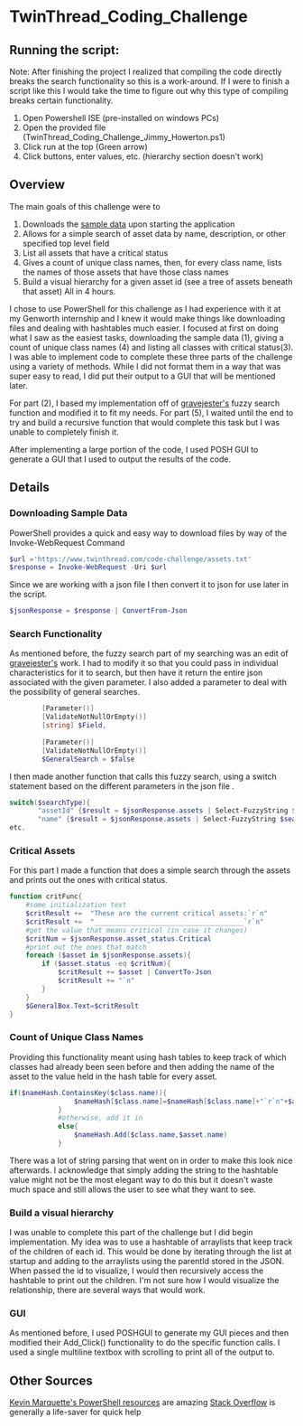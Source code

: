 # TwinThread_Coding_Challenge
## Running the script:
Note: After finishing the project I realized that compiling the code directly breaks the search functionality so this is a work-around. If I were to finish a script like this I would take the time to figure out why this type of compiling breaks certain functionality.
1. Open Powershell ISE (pre-installed on windows PCs)
2. Open the provided file (TwinThread_Coding_Challenge_Jimmy_Howerton.ps1)
3. Click run at the top (Green arrow)
4. Click buttons, enter values, etc. (hierarchy section doesn't work)
## Overview
The main goals of this challenge were to 
1. Downloads the [sample data](https://www.twinthread.com/code-challenge/assets.txt) upon starting the application
2. Allows for a simple search of asset data by name, description, or other specified top level field
3. List all assets that have a critical status
4. Gives a count of unique class names, then, for every class name, lists the names of those assets that have those class names
5. Build a visual hierarchy for a given asset id (see a tree of assets beneath that asset)
All in 4 hours.

  I chose to use PowerShell for this challenge as I had experience with it at my Genworth internship and I knew it would make things like downloading files and dealing with hashtables much easier. I focused at first on doing what I saw as the easiest tasks, downloading the sample data (1), giving a count of unique class names (4) and listing all classes with critical status(3). I was able to implement code to complete these three parts of the challenge using a variety of methods. While I did not format them in a way that was super easy to read, I did put their output to a GUI that will be mentioned later.
 
 For part (2), I based my implementation off of [gravejester's](https://github.com/gravejester/Communary.PASM/blob/master/Functions/Select-FuzzyString.ps1) fuzzy search function and modified it to fit my needs. For part (5), I waited until the end to try and build a recursive function that would complete this task but I was unable to completely finish it.
 
 After implementing a large portion of the code, I used POSH GUI to generate a GUI that I used to output the results of the code. 
## Details
### Downloading Sample Data
PowerShell provides a quick and easy way to download files by way of the Invoke-WebRequest Command 
```PowerShell
$url ='https://www.twinthread.com/code-challenge/assets.txt'
$response = Invoke-WebRequest -Uri $url
```
Since we are working with a json file I then convert it to json for use later in the script.
```PowerShell
$jsonResponse = $response | ConvertFrom-Json
```
### Search Functionality
As mentioned before, the fuzzy search part of my searching was an edit of [gravejester's](https://github.com/gravejester/Communary.PASM/blob/master/Functions/Select-FuzzyString.ps1) work. I had to modify it so that you could pass in individual characteristics for it to search, but then have it return the entire json associated with the given parameter. I also added a parameter to deal with the possibility of general searches.
```PowerShell
        [Parameter()]
        [ValidateNotNullOrEmpty()]
        [string] $Field,
        
        [Parameter()]
        [ValidateNotNullOrEmpty()]
        $GeneralSearch = $false
  ```
  I then made another function that calls this fuzzy search, using a switch statement based on the different parameters in the json file
 .
 ```PowerShell
 switch($searchType){
        "assetId" {$result = $jsonResponse.assets | Select-FuzzyString $searchStr -Field $searchType -GeneralSearch $general | Sort-Object Score,Result -Descending}
        "name" {$result = $jsonResponse.assets | Select-FuzzyString $searchStr -Field $searchType -GeneralSearch $general | Sort-Object Score,Result -Descending}
etc.
```
### Critical Assets
For this part I made a function that does a simple search through the assets and prints out the ones with critical status.
```PowerShell
function critFunc{
    #some initialization text
    $critResult +=  "These are the current critical assets:`r`n"
    $critResult +=  "_____________________________________`r`n"
    #get the value that means critical (in case it changes)
    $critNum = $jsonResponse.asset_status.Critical
    #print out the ones that match
    foreach ($asset in $jsonResponse.assets){
        if ($asset.status -eq $critNum){
            $critResult += $asset | ConvertTo-Json
            $critResult += "`n"
        }
    }
    $GeneralBox.Text=$critResult
}
```
### Count of Unique Class Names
Providing this functionality meant using hash tables to keep track of which classes had already been seen before and then adding the name of the asset to the value held in the hash table for every asset.
```PowerShell
if($nameHash.ContainsKey($class.name)){
                $nameHash[$class.name]=$nameHash[$class.name]+"`r`n"+$asset.name
            }
            #otherwise, add it in
            else{
                $nameHash.Add($class.name,$asset.name)
            }
```
There was a lot of string parsing that went on in order to make this look nice afterwards. I acknowledge that simply adding the string to the hashtable value might not be the most elegant way to do this but it doesn't waste much space and still allows the user to see what they want to see.
### Build a visual hierarchy
I was unable to complete this part of the challenge but I did begin implementation. My idea was to use a hashtable of arraylists that keep track of the children of each id. This would be done by iterating through the list at startup and adding to the arraylists using the parentId stored in the JSON. When passed the id to visualize, I would then recursively access the hashtable to print out the children. I'm not sure how I would visualize the relationship, there are several ways that would work.

### GUI
As mentioned before, I used POSHGUI to generate my GUI pieces and then modified their Add_Click() functionality to do the specific function calls. I used a single multiline textbox with scrolling to print all of the output to.

## Other Sources
[Kevin Marquette's PowerShell resources](https://kevinmarquette.github.io/) are amazing 
[Stack Overflow](https://stackoverflow.com/) is generally a life-saver for quick help
